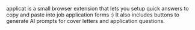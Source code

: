 applicat is a small browser extension that lets you setup quick answers to copy and paste into job application forms :) It also includes buttons to generate AI prompts for cover letters and application questions.
